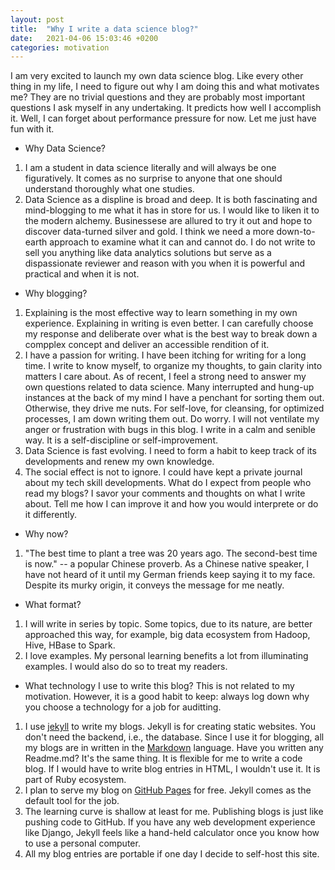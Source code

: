 ```yaml
---
layout: post
title:  "Why I write a data science blog?"
date:   2021-04-06 15:03:46 +0200
categories: motivation
---
```

I am very excited to launch my own data science blog. Like every other thing 
in my life, I need to figure out why I am doing this and what motivates me? 
They are no trivial questions and they are probably most important questions I ask myself in any undertaking. It predicts how well I accomplish it. Well, I can forget about performance pressure for now. Let me just have fun with it.

* Why Data Science?
1. I am a student in data science literally and will always be one figuratively. It comes as no surprise to anyone that one should understand thoroughly what one studies. 
2. Data Science as a displine is broad and deep. It is both fascinating and mind-blogging to me what it has in store for us. 
I would like to liken it to the modern alchemy. 
Businessese are allured to try it out and hope to discover data-turned silver and gold. 
I think we need a more down-to-earth approach to examine what it can and cannot do. I do not write to sell you anything like data analytics solutions but serve as a dispassionate reviewer and reason with you when it is powerful and practical and when it is not.       

* Why blogging?
1. Explaining is the most effective way to learn something in my own experience. Explaining in writing is even better. I can carefully choose my response and deliberate over what is the best way to break down a compplex concept and deliver an accessible rendition of it. 
2. I have a passion for writing. I have been itching for writing for a long time. I write to know myself, to organize my thoughts, to gain clarity into matters I care about. As of recent, I feel a strong need to answer my own questions related to data science. Many interrupted and hung-up instances at the back of my mind I have a penchant for sorting them out. Otherwise, they drive me nuts. For self-love, for cleansing, for optimized processes, I am down writing them out. Do worry. I will not ventilate my anger or frustration with bugs in this blog. I write in a calm and senible way. It is a self-discipline or self-improvement. 
3. Data Science is fast evolving. I need to form a habit to keep track of its developments and renew my own knowledge.
4. The social effect is not to ignore. I could have kept a private journal about my tech skill developments. What do I expect from people who read my blogs? I savor your comments and thoughts on what I write about. Tell me how I can improve it and how you would interprete or do it differently. 

* Why now?
1. "The best time to plant a tree was 20 years ago. The second-best time is now." -- a popular Chinese proverb. As a Chinese native speaker, I have not heard of it until my German friends keep saying it to my face. Despite its murky origin, it conveys the message for me neatly. 

* What format?
1. I will write in series by topic. Some topics, due to its nature, are better approached this way, for example, big data ecosystem from Hadoop, Hive, HBase to Spark.
2. I love examples. My personal learning benefits a lot from illuminating examples. I would also do so to treat my readers.

* What technology I use to write this blog?
This is not related to my motivation. However, it is a good habit to keep: always log down why you choose a technology for a job for auditting.
1. I use [jekyll](https://jekyllrb.com/) to write my blogs. Jekyll is for creating static websites. You don't need the backend, i.e., the database. Since I use it for blogging, all my blogs are in written in the [Markdown](https://www.markdownguide.org/) language. Have you written any Readme.md? It's the same thing. It is flexible for me to write a code blog. If I would have to write blog entries in HTML, I wouldn't use it. It is part of Ruby ecosystem.
2. I plan to serve my blog on [GitHub Pages](https://pages.github.com/) for free. Jekyll comes as the default tool for the job. 
3. The learning curve is shallow at least for me. Publishing blogs is just like pushing code to GitHub. If you have any web development experience like Django, Jekyll feels like a hand-held calculator once you know how to use a personal computer.
4. All my blog entries are portable if one day I decide to self-host this site.  



